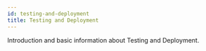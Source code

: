 ```yaml
---
id: testing-and-deployment
title: Testing and Deployment
---
```


[comment]: # (mx-abstract)

Introduction and basic information about Testing and Deployment.

[comment]: # (mx-context-auto)
